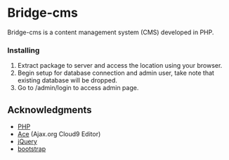 # Bridge-cms

Bridge-cms is a content management system (CMS) developed in PHP. 

### Installing

1. Extract package to server and access the location using your browser.
2. Begin setup for database connection and admin user, take note that existing database will be dropped.
3. Go to <location>/admin/login to access admin page.

## Acknowledgments

* [PHP](https://github.com/php/php-src)
* [Ace](https://github.com/ajaxorg/ace) (Ajax.org Cloud9 Editor)
* [jQuery](https://github.com/jquery/jquery)
* [bootstrap](https://github.com/twbs/bootstrap)